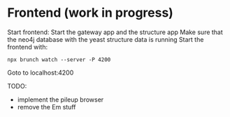 # Frontend (work in progress)

Start frontend: 
Start the gateway app and the structure app
Make sure that the neo4j database with the yeast structure data is running
Start the frontend with:
```
npx brunch watch --server -P 4200
```

Goto to localhost:4200

TODO:
- implement the pileup browser 
- remove the Em stuff

